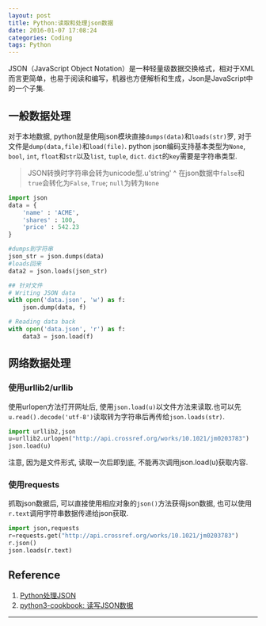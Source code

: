 ```yaml
---
layout: post
title: Python:读取和处理json数据
date: 2016-01-07 17:08:24
categories: Coding
tags: Python
---
```


JSON（JavaScript Object Notation）是一种轻量级数据交换格式，相对于XML而言更简单，也易于阅读和编写，机器也方便解析和生成，Json是JavaScript中的一个子集. 

## 一般数据处理

对于本地数据, python就是使用json模块直接`dumps(data)`和`loads(str)`罗, 对于文件是`dump(data,file)`和`load(file)`. python json编码支持基本类型为`None`, `bool`, `int`, `float`和`str`以及`list`, `tuple`, `dict`. `dict`的`key`需要是字符串类型.

> JSON转换时字符串会转为unicode型.u'string' 
^
> 在json数据中`false`和`true`会转化为`False`, `True`; `null`为转为`None`

~~~python
import json
data = {
    'name' : 'ACME',
    'shares' : 100,
    'price' : 542.23
}

#dumps到字符串
json_str = json.dumps(data)
#loads回来
data2 = json.loads(json_str)

## 针对文件
# Writing JSON data
with open('data.json', 'w') as f:
    json.dump(data, f)

# Reading data back
with open('data.json', 'r') as f:
    data3 = json.load(f)
~~~

## 网络数据处理

### 使用urllib2/urllib

使用urlopen方法打开网址后, 使用`json.load(u)`以文件方法来读取.也可以先`u.read().decode('utf-8')`读取转为字符串后再传给`json.loads(str)`.

~~~python
import urllib2,json
u=urllib2.urlopen("http://api.crossref.org/works/10.1021/jm0203783")
json.load(u)
~~~

注意, 因为是文件形式, 读取一次后即到底, 不能再次调用json.load(u)获取内容.

### 使用requests

抓取json数据后, 可以直接使用相应对象的`json()`方法获得json数据, 也可以使用`r.text`调用字符串数据传递给json获取.

~~~python
import json,requests
r=requests.get("http://api.crossref.org/works/10.1021/jm0203783")
r.json()
json.loads(r.text)
~~~

## Reference

1. [Python处理JSON](http://liuzhijun.iteye.com/blog/1859857)
2. [python3-cookbook: 读写JSON数据](http://python3-cookbook.readthedocs.org/zh_CN/latest/c06/p02_read-write_json_data.html)

------
